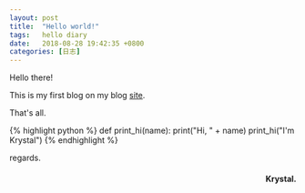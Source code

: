 ```yaml
---
layout: post
title:  "Hello world!"
tags:   hello diary
date:   2018-08-28 19:42:35 +0800
categories: [日志] 
---
```

Hello there!

This is my first blog on my blog [site](http://liunian.org/).

That's all.




{% highlight python %}
def print_hi(name):
   print("Hi, " + name)
print_hi("I'm Krystal")
{% endhighlight %}

regards.
<h4 align = "right">Krystal.</h4>


